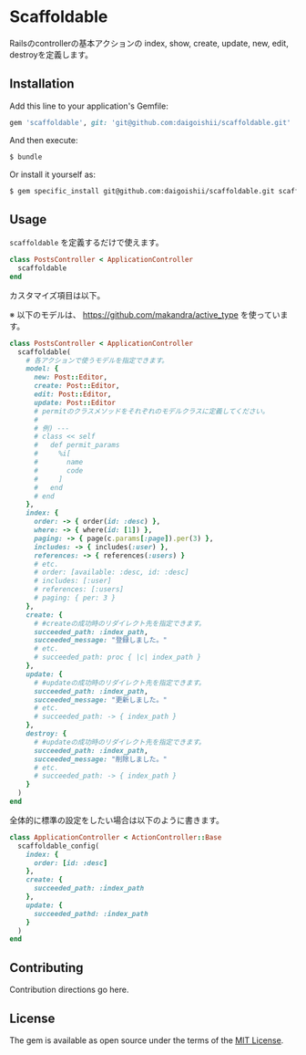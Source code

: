 # Scaffoldable

Railsのcontrollerの基本アクションの
index, show, create, update, new, edit, destroyを定義します。

## Installation
Add this line to your application's Gemfile:

```ruby
gem 'scaffoldable', git: 'git@github.com:daigoishii/scaffoldable.git'
```

And then execute:
```bash
$ bundle
```

Or install it yourself as:
```bash
$ gem specific_install git@github.com:daigoishii/scaffoldable.git scaffoldable
```

## Usage

`scaffoldable` を定義するだけで使えます。

```ruby
class PostsController < ApplicationController
  scaffoldable
end
```

カスタマイズ項目は以下。

※ 以下のモデルは、 https://github.com/makandra/active_type を使っています。

```ruby
class PostsController < ApplicationController
  scaffoldable(
    # 各アクションで使うモデルを指定できます。
    model: {
      new: Post::Editor,
      create: Post::Editor,
      edit: Post::Editor,
      update: Post::Editor
      # permitのクラスメソッドをそれぞれのモデルクラスに定義してください。
      #
      # 例) ---
      # class << self
      #   def permit_params
      #     %i[
      #       name
      #       code
      #     ]
      #   end
      # end
    },
    index: {
      order: -> { order(id: :desc) },
      where: -> { where(id: [1]) },
      paging: -> { page(c.params[:page]).per(3) },
      includes: -> { includes(:user) },
      references: -> { references(:users) }
      # etc.
      # order: [available: :desc, id: :desc]
      # includes: [:user]
      # references: [:users]
      # paging: { per: 3 }
    },
    create: {
      # #createの成功時のリダイレクト先を指定できます。
      succeeded_path: :index_path,
      succeeded_message: "登録しました。"
      # etc.
      # succeeded_path: proc { |c| index_path }
    },
    update: {
      # #updateの成功時のリダイレクト先を指定できます。
      succeeded_path: :index_path,
      succeeded_message: "更新しました。"
      # etc.
      # succeeded_path: -> { index_path }
    },
    destroy: {
      # #updateの成功時のリダイレクト先を指定できます。
      succeeded_path: :index_path,
      succeeded_message: "削除しました。"
      # etc.
      # succeeded_path: -> { index_path }
    }
  )
end
```

全体的に標準の設定をしたい場合は以下のように書きます。

```ruby
class ApplicationController < ActionController::Base
  scaffoldable_config(
    index: {
      order: [id: :desc]
    },
    create: {
      succeeded_path: :index_path
    },
    update: {
      succeeded_pathd: :index_path
    }
  )
end
```

## Contributing
Contribution directions go here.

## License
The gem is available as open source under the terms of the [MIT License](https://opensource.org/licenses/MIT).
